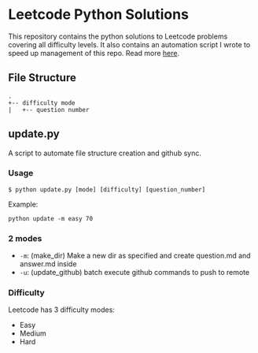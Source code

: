 # Leetcode Python Solutions

This repository contains the python solutions to Leetcode problems covering all difficulty levels. It also contains an automation script I wrote to speed up management of this repo. Read more [here](#update.py).

## File Structure

```
.
+-- difficulty mode
|   +-- question number
```

## update.py

A script to automate file structure creation and github sync.

### Usage
`$ python update.py [mode] [difficulty] [question_number]`

Example:

`python update -m easy 70`

### 2 modes

 - `-m`: (make_dir) Make a new dir as specified and create question.md and answer.md inside
 - `-u`: (update_github) batch execute github commands to push to remote

### Difficulty

Leetcode has 3 difficulty modes:

 - Easy
 - Medium
 - Hard
